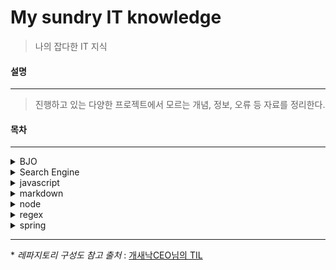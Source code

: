 My sundry IT knowledge
===
> 나의 잡다한 IT 지식

#### 설명
---
> 진행하고 있는 다양한 프로젝트에서 모르는 개념, 정보, 오류 등 자료를 정리한다.

#### 목차
---
<details markdown="1">
<summary> BJO </summary>

- [10809번 문제](https://github.com/KimSoyoung227/til/blob/master/BJO/%5B20210107%5D%2010809%EB%AC%B8%EC%A0%9C.md)
- [10950번 문제 에러 원인 분석](https://github.com/KimSoyoung227/til/blob/master/BJO/%5B20210113%5D%2010950%EB%AC%B8%EC%A0%9C.md)

</details>
<details markdown="1">
<summary> Search Engine </summary>

- [검색엔진 솔루션,라이브러리,오픈소스 종류](https://github.com/KimSoyoung227/til/blob/master/Search%20Engine/%5B20210112%5D%20%EA%B2%80%EC%83%89%EC%97%94%EC%A7%84%20%EC%86%94%EB%A3%A8%EC%85%98%2C%EB%9D%BC%EC%9D%B4%EB%B8%8C%EB%9F%AC%EB%A6%AC%2C%EC%98%A4%ED%94%88%EC%86%8C%EC%8A%A4%20%EC%A2%85%EB%A5%98.md)
- [검색엔진과 인공지능의 관계](https://github.com/KimSoyoung227/til/blob/master/Search%20Engine/%5B20210114%5D%20%EA%B2%80%EC%83%89%EC%97%94%EC%A7%84%EA%B3%BC%20%EC%9D%B8%EA%B3%B5%EC%A7%80%EB%8A%A5%EC%9D%98%20%EA%B4%80%EA%B3%84.md)
      
</details>
<details markdown="1">
<summary> javascript </summary>

- [javascript란](https://github.com/KimSoyoung227/til/blob/master/javascript/%5B20191112%5D%20javascript%EB%9E%80.md)

</details>
<details markdown="1">
<summary> markdown </summary>

- [details.md 깃 충돌 수정](https://github.com/KimSoyoung227/til/blob/master/markdown/%5B20210108%5D%20details.md)
      
</details>
<details markdown="1">
<summary> node </summary>

- [express란](https://github.com/KimSoyoung227/til/blob/master/node/%5B20191112%5D%20express%EB%9E%80.md)
- [nodejs란](https://github.com/KimSoyoung227/til/blob/master/node/%5B20191112%5D%20nodejs%EB%9E%80.md)
    
</details>
<details markdown="1">
<summary> regex </summary>

- [뒤에서 4자리 빼고 특수문자로 변환하기](https://github.com/KimSoyoung227/til/blob/master/regex/%5B20210118%5D%20%EB%92%A4%EC%97%90%EC%84%9C%204%EC%9E%90%EB%A6%AC%20%EB%B9%BC%EA%B3%A0%20%ED%8A%B9%EC%88%98%EB%AC%B8%EC%9E%90%EB%A1%9C%20%EB%B3%80%ED%99%98%ED%95%98%EA%B8%B0.md)

</details>
<details markdown="1">
<summary> spring </summary>

- [Address already in use 에러](https://github.com/KimSoyoung227/til/blob/master/spring/%5B20191030%5D%20Address%20already%20in%20use%20%EC%97%90%EB%9F%AC.md)
- [tiles 적용 중 Attribute 'body' not found 에러](https://github.com/KimSoyoung227/til/blob/master/spring/%5B20191031%5D%20tiles%20%EC%A0%81%EC%9A%A9%20%EC%A4%91%20Attribute%20'body'%20not%20found%20%EC%97%90%EB%9F%AC.md)
      
</details>

---
\* _레파지토리 구성도 참고 출처_ : [개새낙CEO님의 TIL](https://github.com/yj-oh/til#-database)
